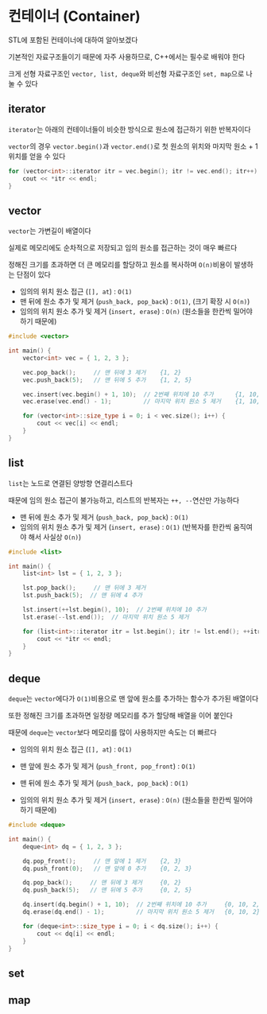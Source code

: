 # 컨테이너 (Container)

STL에 포함된 컨테이너에 대하여 알아보겠다

기본적인 자료구조들이기 때문에 자주 사용하므로, C++에서는 필수로 배워야 한다

크게 선형 자료구조인 `vector, list, deque`와 비선형 자료구조인 `set, map`으로 나눌 수 있다

## iterator

`iterator`는 아래의 컨테이너들이 비슷한 방식으로 원소에 접근하기 위한 반복자이다

`vector`의 경우 `vector.begin()`과 `vector.end()`로 첫 원소의 위치와 마지막 원소 + 1위치를 얻을 수 있다

```c++
for (vector<int>::iterator itr = vec.begin(); itr != vec.end(); itr++) {
	cout << *itr << endl;
}
```

## vector

`vector`는 가변길이 배열이다

실제로 메모리에도 순차적으로 저장되고 임의 원소를 접근하는 것이 매우 빠르다

정해진 크기를 초과하면 더 큰 메모리를 할당하고 원소를 복사하며 `O(n)`비용이 발생하는 단점이 있다

- 임의의 위치 원소 접근 (`[], at`) : `O(1)`
- 맨 뒤에 원소 추가 및 제거 (`push_back, pop_back`) : `O(1)`, (크기 확장 시 `O(n)`)
- 임의의 위치 원소 추가 및 제거 (`insert, erase`) : `O(n)` (원소들을 한칸씩 밀어야하기 때문에)

```C++
#include <vector>

int main() {
    vector<int> vec = { 1, 2, 3 };

    vec.pop_back();     // 맨 뒤에 3 제거    {1, 2}
    vec.push_back(5);   // 맨 뒤에 5 추가    {1, 2, 5}

    vec.insert(vec.begin() + 1, 10);  // 2번째 위치에 10 추가      {1, 10, 2, 5}
    vec.erase(vec.end() - 1);         // 마지막 위치 원소 5 제거    {1, 10, 2}

    for (vector<int>::size_type i = 0; i < vec.size(); i++) {
        cout << vec[i] << endl;
    }
}
```

## list

`list`는 노드로 연결된 양방향 연결리스트다

때문에 임의 원소 접근이 불가능하고, 리스트의 반복자는 `++, --`연산만 가능하다

- 맨 뒤에 원소 추가 및 제거 (`push_back, pop_back`) : `O(1)`
- 임의의 위치 원소 추가 및 제거 (`insert, erase`) : `O(1)` (반복자를 한칸씩 움직여야 해서 사실상 `O(n)`)

```C++
#include <list>

int main() {
	list<int> lst = { 1, 2, 3 };

	lst.pop_back();     // 맨 뒤에 3 제거
	lst.push_back(5);  // 맨 뒤에 4 추가

	lst.insert(++lst.begin(), 10);  // 2번째 위치에 10 추가
	lst.erase(--lst.end());  // 마지막 위치 원소 5 제거

	for (list<int>::iterator itr = lst.begin(); itr != lst.end(); ++itr) {
		cout << *itr << endl;
	}
}
```

## deque

`deque`는 `vector`에다가 `O(1)`비용으로 맨 앞에 원소를 추가하는 함수가 추가된 배열이다

또한 정해진 크기를 초과하면 일정량 메모리를 추가 할당해 배열을 이어 붙인다

때문에 `deque`는 `vector`보다 메모리를 많이 사용하지만 속도는 더 빠르다

- 임의의 위치 원소 접근 (`[], at`) : `O(1)`

- 맨 앞에 원소 추가 및 제거 (`push_front, pop_front`) : `O(1)`

- 맨 뒤에 원소 추가 및 제거 (`push_back, pop_back`) : `O(1)`

- 임의의 위치 원소 추가 및 제거 (`insert, erase`) : `O(n)` (원소들을 한칸씩 밀어야하기 때문에)

```C++
#include <deque>

int main() {
    deque<int> dq = { 1, 2, 3 };

    dq.pop_front();     // 맨 앞에 1 제거    {2, 3}
    dq.push_front(0);   // 맨 앞에 0 추가    {0, 2, 3}

    dq.pop_back();     // 맨 뒤에 3 제거     {0, 2}
    dq.push_back(5);   // 맨 뒤에 5 추가     {0, 2, 5}

    dq.insert(dq.begin() + 1, 10);  // 2번째 위치에 10 추가     {0, 10, 2, 5}
    dq.erase(dq.end() - 1);         // 마지막 위치 원소 5 제거   {0, 10, 2}

    for (deque<int>::size_type i = 0; i < dq.size(); i++) {
        cout << dq[i] << endl;
    }
}
```

## set

## map

